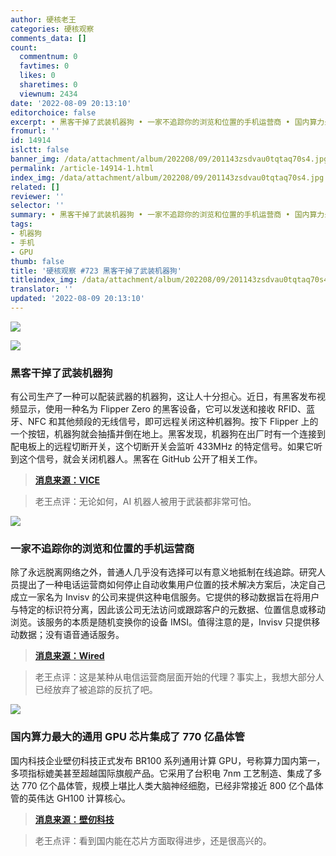 ```yaml
---
author: 硬核老王
categories: 硬核观察
comments_data: []
count:
  commentnum: 0
  favtimes: 0
  likes: 0
  sharetimes: 0
  viewnum: 2434
date: '2022-08-09 20:13:10'
editorchoice: false
excerpt: • 黑客干掉了武装机器狗 • 一家不追踪你的浏览和位置的手机运营商 • 国内算力最大的通用 GPU 芯片集成了 770 亿晶体管
fromurl: ''
id: 14914
islctt: false
banner_img: /data/attachment/album/202208/09/201143zsdvau0tqtaq70s4.jpg
permalink: /article-14914-1.html
index_img: /data/attachment/album/202208/09/201143zsdvau0tqtaq70s4.jpg
related: []
reviewer: ''
selector: ''
summary: • 黑客干掉了武装机器狗 • 一家不追踪你的浏览和位置的手机运营商 • 国内算力最大的通用 GPU 芯片集成了 770 亿晶体管
tags:
- 机器狗
- 手机
- GPU
thumb: false
title: '硬核观察 #723 黑客干掉了武装机器狗'
titleindex_img: /data/attachment/album/202208/09/201143zsdvau0tqtaq70s4.jpg
translator: ''
updated: '2022-08-09 20:13:10'
---
```


![](/data/attachment/album/202208/09/201143zsdvau0tqtaq70s4.jpg)


![](/data/attachment/album/202208/09/201219qxadu6jqddxpaas1.jpg)


### 黑客干掉了武装机器狗


有公司生产了一种可以配装武器的机器狗，这让人十分担心。近日，有黑客发布视频显示，使用一种名为 Flipper Zero 的黑客设备，它可以发送和接收 RFID、蓝牙、NFC 和其他频段的无线信号，即可远程关闭这种机器狗。按下 Flipper 上的一个按钮，机器狗就会抽搐并倒在地上。黑客发现，机器狗在出厂时有一个连接到配电板上的远程切断开关，这个切断开关会监听 433MHz 的特定信号。如果它听到这个信号，就会关闭机器人。黑客在 GitHub 公开了相关工作。



> 
> **[消息来源：VICE](https://www.vice.com/en/article/akeexk/hacker-finds-kill-switch-for-submachine-gun-wielding-robot-dog)**
> 
> 
> 



> 
> 老王点评：无论如何，AI 机器人被用于武装都非常可怕。
> 
> 
> 


![](/data/attachment/album/202208/09/201233sue5zc6vphttmqcq.jpg)


### 一家不追踪你的浏览和位置的手机运营商


除了永远脱离网络之外，普通人几乎没有选择可以有意义地抵制在线追踪。研究人员提出了一种电话运营商如何停止自动收集用户位置的技术解决方案后，决定自己成立一家名为 Invisv 的公司来提供这种电信服务。它提供的移动数据旨在将用户与特定的标识符分离，因此该公司无法访问或跟踪客户的元数据、位置信息或移动浏览。该服务的本质是随机变换你的设备 IMSI。值得注意的是，Invisv 只提供移动数据；没有语音通话服务。



> 
> **[消息来源：Wired](https://www.wired.com/story/pretty-good-phone-privacy-android/)**
> 
> 
> 



> 
> 老王点评：这是某种从电信运营商层面开始的代理？事实上，我想大部分人已经放弃了被追踪的反抗了吧。
> 
> 
> 


![](/data/attachment/album/202208/09/201241yii663wv3rjzxwwg.jpg)


### 国内算力最大的通用 GPU 芯片集成了 770 亿晶体管


国内科技企业壁仞科技正式发布 BR100 系列通用计算 GPU，号称算力国内第一，多项指标媲美甚至超越国际旗舰产品。它采用了台积电 7nm 工艺制造、集成了多达 770 亿个晶体管，规模上堪比人类大脑神经细胞，已经非常接近 800 亿个晶体管的英伟达 GH100 计算核心。



> 
> **[消息来源：壁仞科技](https://www.birentech.com/)**
> 
> 
> 



> 
> 老王点评：看到国内能在芯片方面取得进步，还是很高兴的。
> 
> 
>